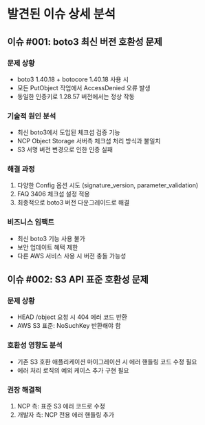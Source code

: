 # 발견된 이슈 상세 분석

## 이슈 #001: boto3 최신 버전 호환성 문제

### 문제 상황
- boto3 1.40.18 + botocore 1.40.18 사용 시
- 모든 PutObject 작업에서 AccessDenied 오류 발생
- 동일한 인증키로 1.28.57 버전에서는 정상 작동

### 기술적 원인 분석
- 최신 boto3에서 도입된 체크섬 검증 기능
- NCP Object Storage 서버측 체크섬 처리 방식과 불일치
- S3 서명 버전 변경으로 인한 인증 실패

### 해결 과정
1. 다양한 Config 옵션 시도 (signature_version, parameter_validation)
2. FAQ 3406 체크섬 설정 적용
3. 최종적으로 boto3 버전 다운그레이드로 해결

### 비즈니스 임팩트
- 최신 boto3 기능 사용 불가
- 보안 업데이트 혜택 제한
- 다른 AWS 서비스 사용 시 버전 충돌 가능성

## 이슈 #002: S3 API 표준 호환성 문제

### 문제 상황
- HEAD /object 요청 시 404 에러 코드 반환
- AWS S3 표준: NoSuchKey 반환해야 함

### 호환성 영향도 분석
- 기존 S3 호환 애플리케이션 마이그레이션 시 에러 핸들링 코드 수정 필요
- 에러 처리 로직의 예외 케이스 추가 구현 필요

### 권장 해결책
1. NCP 측: 표준 S3 에러 코드로 수정
2. 개발자 측: NCP 전용 에러 핸들링 추가